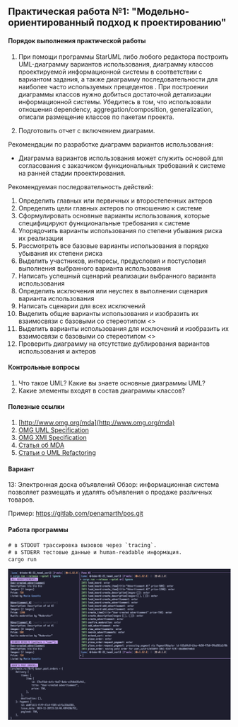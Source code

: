 ## Практическая работа №1: "Модельно-ориентированный подход к проектированию"

#### Порядок выполнения практической работы
 
1. При помощи программы StarUML либо любого редактора построить UML-диаграмму вариантов использования, диаграмму классов проектируемой информационной системы в соответствии с вариантом задания, а также диаграмму последовательности для наиболее часто используемых прецедентов . При построении диаграммы классов нужно добиться достаточной детализации информационной системы. Убедитесь в том, что использовали отношения dependency, aggregation/composition, generalization, описали размещение классов по пакетам проекта.

2. Подготовить отчет с включением диаграмм.

Рекомендации по разработке диаграмм вариантов использования:

-	Диаграмма вариантов использования может служить основой для согласования с заказчиком функциональных требований к системе на ранней стадии проектирования.

Рекомендуемая последовательность действий:

1.	Определить главных или первичных и второстепенных актеров 
2.	Определить цели главных актеров по отношению к системе 
3.	Сформулировать основные варианты использования, которые специфицируют функциональные требования к системе 
4.	Упорядочить варианты использования по степени убывания риска их реализации 
5.	Рассмотреть все базовые варианты использования в порядке убывания их степени риска 
6.	Выделить участников, интересы, предусловия и постусловия выполнения выбранного варианта использования 
7.	Написать успешный сценарий реализации выбранного варианта использования 
8.	Определить исключения или неуспех в выполнении сценария варианта использования 
9.	Написать сценарии для всех исключений 
10.	Выделить общие варианты использования и изобразить их взаимосвязи с базовыми со стереотипом <<include>> 
11.	Выделить варианты использования для исключений и изобразить их взаимосвязи с базовыми со стереотипом <<extend>> 
12.	Проверить диаграмму на отсутствие дублирования вариантов использования и актеров 

#### Контрольные вопросы

1. Что такое UML? Какие вы знаете основные диаграммы UML?
2. Какие элементы входят в состав диаграммы классов? 

#### Полезные ссылки

1. [http://www.omg.org/mda](http://www.omg.org/mda)
2. [OMG UML Specification](http://www.omg.org/spec/UML)
3. [OMG XMI Specification](http://www.omg.org/spec/XMI)
4. [Статья об MDA](https://www.osp.ru/os/2003/09/183391)
5. [Статьи о UML Refactoring](https://www.researchgate.net/publication/311856689_Model_and_Criteria_for_the_Automated_Refactoring_of_the_UML_Class_Diagrams)

#### Вариант

13: Электронная доска объявлений
Обзор: информационная система позволяет размещать и удалять объявления о продаже различных товаров.

Пример: https://gitlab.com/penamarth/pos.git

#### Работа программы

```nushell
# в STDOUT трассировка вызовов через `tracing`.
# в STDERR тестовые данные и human-readable информация.
cargo run
```

![](assets/test_output.png)
